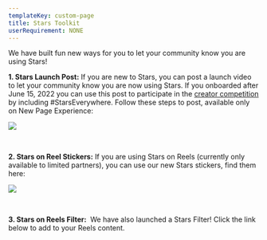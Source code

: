 ```yaml
---
templateKey: custom-page
title: Stars Toolkit
userRequirement: NONE
---
```

We have built fun new ways for you to let your community know you are using Stars!

**1. Stars Launch Post:** If you are new to Stars, you can post a launch video to let your community know you are now using Stars. If you onboarded after June 15, 2022 you can use this post to participate in the <a href="https://starsfest2022.fnvirtual.app/creator-competition" target="_blank">creator competition</a> by including #StarsEverywhere. Follow these steps to post, available only on New Page Experience:

![](/img/sf22-fnv-toolkit-launchpost.png)

**<br>**

**2. Stars on Reel Stickers:** If you are using Stars on Reels (currently only available to limited partners), you can use our new Stars stickers, find them here: <br>

![](/img/sf22-fnv-toolkit-stickers.png)

**<br>**

**3. Stars on Reels Filter:**  We have also launched a Stars Filter! Click the link below to add to your Reels content.